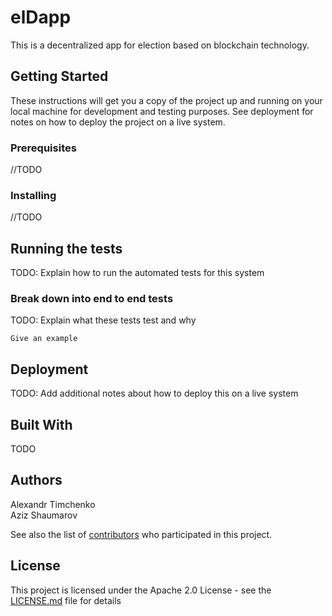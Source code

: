 # elDapp

This is a decentralized app for election based on blockchain technology.

## Getting Started

These instructions will get you a copy of the project up and running on your local machine for development and testing purposes. See deployment for notes on how to deploy the project on a live system.

### Prerequisites
//TODO

### Installing
//TODO

## Running the tests

TODO: Explain how to run the automated tests for this system

### Break down into end to end tests

TODO: Explain what these tests test and why

```
Give an example
```

## Deployment

TODO: Add additional notes about how to deploy this on a live system

## Built With
 TODO

## Authors

Alexandr Timchenko  
Aziz Shaumarov  

See also the list of [contributors](https://github.com/atimchenko92/eldapp/contributors) who participated in this project.

## License

This project is licensed under the Apache 2.0 License - see the [LICENSE.md](LICENSE.md) file for details

